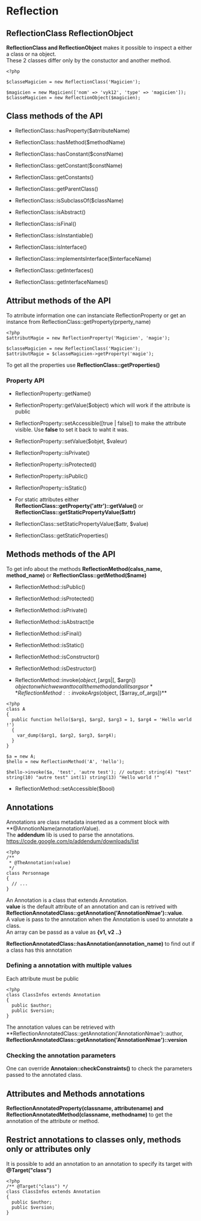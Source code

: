 # Reflection

## ReflectionClass ReflectionObject

**ReflectionClass and ReflectionObject** makes it possible to inspect a either a class or na object.  
These 2 classes differ only by the constuctor and another method.

```
<?php

$classeMagicien = new ReflectionClass('Magicien'); 

$magicien = new Magicien(['nom' => 'vyk12', 'type' => 'magicien']);
$classeMagicien = new ReflectionObject($magicien);
```

## Class methods of the API

* ReflectionClass::hasProperty($atrributeName)
* ReflectionClass::hasMethod($methodName)
* ReflectionClass::hasConstant($constName)
* ReflectionClass::getConstant($constName)
* ReflectionClass::getConstants()

* ReflectionClass::getParentClass()
* ReflectionClass::isSubclassOf($className)
* ReflectionClass::isAbstract()
* ReflectionClass::isFinal()
* ReflectionClass::isInstantiable()

* ReflectionClass::isInterface()
* ReflectionClass::implementsInterface($interfaceName)
* ReflectionClass::getInterfaces()
* ReflectionClass::getInterfaceNames()

## Attribut methods of the API

To atrribute information one can instanciate ReflectionProperty or get an instance from ReflectionClass::getProperty(prperty_name)

```
<?php
$attributMagie = new ReflectionProperty('Magicien', 'magie');

$classeMagicien = new ReflectionClass('Magicien');
$attributMagie = $classeMagicien->getProperty('magie');

```

To get all the properties use **ReflectionClass::getProperties()**  

### Property API

* ReflectionProperty::getName()
* ReflectionProperty::getValue($object) which will work if the attribute is public
* ReflectionProperty::setAccessible([true | false]) to make the attribute visible. Use **false** to set it back to waht it was.
* ReflectionProperty::setValue($objet, $valeur)
* ReflectionProperty::isPrivate()
* ReflectionProperty::isProtected()
* ReflectionProperty::isPublic()

* ReflectionProperty::isStatic()
* For static attributes either **ReflectionClass::getProperty('attr')::getValue()** or **ReflectionClass::getStaticPropertyValue($attr)**
* ReflectionClass::setStaticPropertyValue($attr, $value)
* ReflectionClass::getStaticProperties()

## Methods methods of the API

To get info about the methods **ReflectionMethod(calss_name, method_name)** or **ReflectionClass::getMethod($name)**

* ReflectionMethod::isPublic()
* ReflectionMethod::isProtected()
* ReflectionMethod::isPrivate()
* ReflectionMethod::isAbstract()e
* ReflectionMethod::isFinal()
* ReflectionMethod::isStatic()
* ReflectionMethod::isConstructor()
* ReflectionMethod::isDestructor()

* ReflectionMethod::invoke($object, [$args|[, $argn]) $object on which we want to call the method and all its args or **ReflectionMethod::invokeArgs($object, [$array_of_args])**

```
<?php
class A
{
  public function hello($arg1, $arg2, $arg3 = 1, $arg4 = 'Hello world !')
  {
    var_dump($arg1, $arg2, $arg3, $arg4);
  }
}

$a = new A;
$hello = new ReflectionMethod('A', 'hello');

$hello->invoke($a, 'test', 'autre test'); // output: string(4) "test" string(10) "autre test" int(1) string(13) "Hello world !"
```

* ReflectionMethod::setAccessible($bool)


## Annotations

Annotations are class metadata inserted as a comment block with **@AnnotionName(annotationValue).  
The **addendum** lib is used to parse the annotations.  
https://code.google.com/p/addendum/downloads/list


```
<?php
/**
 * @TheAnnotation(value)
 */
class Personnage
{
  // ...
}
```

An Annotation is a class that extends Annotation.  
**value** is the default attribute of an annotation and can is retrived with  **ReflectionAnnotatedClass::getAnnotation('AnnotationNmae')::value**.  
A value is pass to the annotation when the Annotation is used to annotate a class.  
An array can be passd as a value as **{v1, v2 ..}**

**ReflectionAnnotatedClass::hasAnnotation(annotation_name)** to find out if a class has this annotation

### Defining a annotation with multiple values

Each attribute must be public

```
<?php
class ClassInfos extends Annotation
{
  public $author;
  public $version;
}
```

The annotation values can be retrieved with **ReflectionAnnotatedClass::getAnnotation('AnnotationNmae')::author, **ReflectionAnnotatedClass::getAnnotation('AnnotationNmae')::version**

### Checking the annotation parameters

One can override **Annotaion::checkConstraints()** to check the parameters passed to the annotated class.


## Attributes and Methods annotations

**ReflectionAnnotatedProperty(classname, attributename) and ReflectionAnnotatedMethod(classname, methodname)** to get the annotation of the attribute or method.  

## Restrict annotations to classes only, methods only or attributes only

It is possible to add an annotation to an annotation to specify its target with **@Target("class")**

```
<?php
/** @Target("class") */
class ClassInfos extends Annotation
{
  public $author;
  public $version;
}
```
